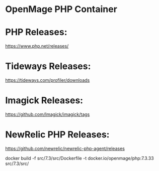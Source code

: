 # OpenMage PHP Container

# PHP Releases:
https://www.php.net/releases/

# Tideways Releases:
https://tideways.com/profiler/downloads

# Imagick Releases:
https://github.com/Imagick/imagick/tags

# NewRelic PHP Releases:
https://github.com/newrelic/newrelic-php-agent/releases

docker build -f src/7.3/src/Dockerfile -t docker.io/openmage/php:7.3.33 src/7.3/src/
